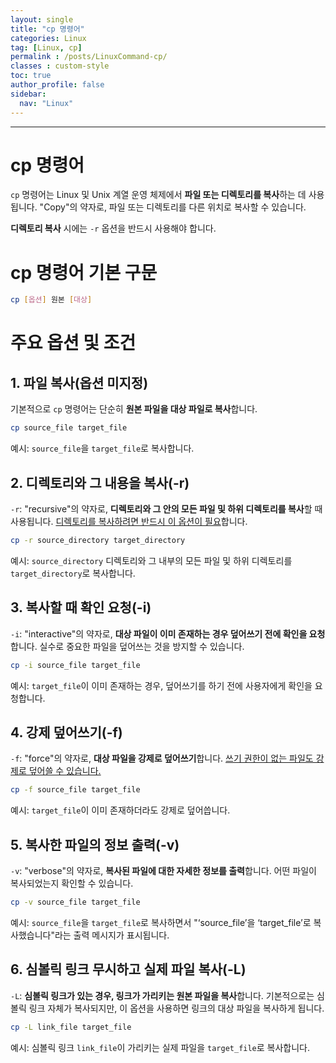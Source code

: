 ```yaml
---
layout: single
title: "cp 명령어"
categories: Linux
tag: [Linux, cp]
permalink : /posts/LinuxCommand-cp/
classes : custom-style
toc: true
author_profile: false
sidebar:
  nav: "Linux"
---
```


<hr>

# cp 명령어

`cp` 명령어는 Linux 및 Unix 계열 운영 체제에서 **파일 또는 디렉토리를 복사**하는 데 사용됩니다. "Copy"의 약자로, 파일 또는 디렉토리를 다른 위치로 복사할 수 있습니다.

<b>디렉토리 복사</b> 시에는 `-r` 옵션을 반드시 사용해야 합니다.

# cp 명령어 기본 구문

```bash
cp [옵션] 원본 [대상]
```

# 주요 옵션 및 조건

## 1. 파일 복사(옵션 미지정)

기본적으로 `cp` 명령어는 단순히 **원본 파일을 대상 파일로 복사**합니다.

```bash
cp source_file target_file
```

예시: `source_file`을 `target_file`로 복사합니다.

## 2. 디렉토리와 그 내용을 복사(-r)

`-r`: "recursive"의 약자로, **디렉토리와 그 안의 모든 파일 및 하위 디렉토리를 복사**할 때 사용됩니다. <u>디렉토리를 복사하려면 반드시 이 옵션이 필요</u>합니다.

```bash
cp -r source_directory target_directory
```

예시: `source_directory` 디렉토리와 그 내부의 모든 파일 및 하위 디렉토리를 `target_directory`로 복사합니다.

## 3. 복사할 때 확인 요청(-i)

`-i`: "interactive"의 약자로, **대상 파일이 이미 존재하는 경우 덮어쓰기 전에 확인을 요청**합니다. 실수로 중요한 파일을 덮어쓰는 것을 방지할 수 있습니다.

```bash
cp -i source_file target_file
```

예시: `target_file`이 이미 존재하는 경우, 덮어쓰기를 하기 전에 사용자에게 확인을 요청합니다.

## 4. 강제 덮어쓰기(-f)

`-f`: "force"의 약자로, **대상 파일을 강제로 덮어쓰기**합니다. <u>쓰기 권한이 없는 파일도 강제로 덮어쓸 수 있습니다.</u>

```bash
cp -f source_file target_file
```

예시: `target_file`이 이미 존재하더라도 강제로 덮어씁니다.

## 5. 복사한 파일의 정보 출력(-v)

`-v`: "verbose"의 약자로, **복사된 파일에 대한 자세한 정보를 출력**합니다. 어떤 파일이 복사되었는지 확인할 수 있습니다.

```bash
cp -v source_file target_file
```

예시: `source_file`을 `target_file`로 복사하면서 "‘source_file’을 ‘target_file’로 복사했습니다"라는 출력 메시지가 표시됩니다.

## 6. 심볼릭 링크 무시하고 실제 파일 복사(-L)

`-L`: **심볼릭 링크가 있는 경우, 링크가 가리키는 원본 파일을 복사**합니다. 기본적으로는 심볼릭 링크 자체가 복사되지만, 이 옵션을 사용하면 링크의 대상 파일을 복사하게 됩니다.

```bash
cp -L link_file target_file
```

예시: 심볼릭 링크 `link_file`이 가리키는 실제 파일을 `target_file`로 복사합니다.